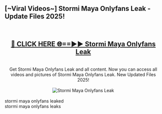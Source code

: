 <h2>[~Viral Videos~] Stormi Maya Onlyfans Leak - Update Files 2025!</h2>
<br>
<div align="center">
<h2><a href="https://betterlinks.top/A2PfLJ" rel="nofollow">🔴 CLICK HERE 🌐==►► Stormi Maya Onlyfans Leak</a></h2>
<br>
Get Stormi Maya Onlyfans Leak and all content. Now you can access all videos and pictures of Stormi Maya Onlyfans Leak. New Updated Files 2025!
<br>
<br>
<a href="https://betterlinks.top/A2PfLJ" rel="nofollow" data-target="animated-image.originalLink"><img src="https://i.ibb.co.com/WyWwxjT/player-gif2.gif" alt="Stormi Maya Onlyfans Leak" style="max-width: 100%; display: inline-block;" data-target="animated-image.originalImage"></a>
</div>
<br>
stormi maya onlyfans leaked<br>
stormi maya onlyfans leaks